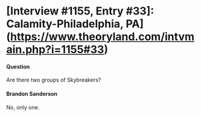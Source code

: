 # [Interview #1155, Entry #33]: Calamity-Philadelphia, PA](https://www.theoryland.com/intvmain.php?i=1155#33)

#### Question

Are there two groups of Skybreakers?

#### Brandon Sanderson

No, only one.

